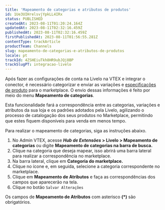 ```yaml
---
title: 'Mapeamento de categorias e atributos de produtos'
id: 1Ue3UIHrelsvjYpkLL4IRx
status: PUBLISHED
createdAt: 2023-08-11T01:20:24.164Z
updatedAt: 2023-08-11T02:32:16.459Z
publishedAt: 2023-08-11T02:32:16.459Z
firstPublishedAt: 2023-08-11T01:56:55.281Z
contentType: trackArticle
productTeam: Channels
slug: mapeamento-de-categorias-e-atributos-de-produtos
locale: pt
trackId: 4ZSHEiuTkh8HR9ubJQj8BP
trackSlugPT: integracao-livelo
---
```


Após fazer as conﬁgurações de conta na Livelo na VTEX e integrar o conector, é necessário categorizar e enviar as variações e [especiﬁcações de produto](https://help.vtex.com/pt/tracks/catalogo-101--5AF0XfnjfWeopIFBgs3LIQ/2NQoBv8m4Yz3oQaLgDRagP) para o marketplace. O envio dessas informações é feito por meio do menu **Mapeamento de categorias**.  

Esta funcionalidade fará a correspondência entre as categorias, variações e atributos da sua loja e os padrões adotados pela Livelo, agilizando o processo de catalogação dos seus produtos no Marketplace, permitindo que estes ﬁquem disponíveis para venda em menos tempo.  

Para realizar o mapeamento de categorias, siga as instruções abaixo.  

1. No Admin VTEX, acesse ***Hub de Extensões* > Livelo > Mapeamento de categorias** ou digite **Mapeamento de categorias na barra de busca.**  
2. Clique na categoria que deseja mapear, isso abrirá uma barra lateral para realizar a correspondência no marketplace.  
3. Na barra lateral, clique em **Categoria do marketplace.**  
4. Clique no ícone  <i class="fas fa-angle-down"></i>  e, em seguida, selecione a categoria correspondente no marketplace.  
5. Clique em **Mapeamento de Atributos** e faça as correspondências dos campos que aparecerão na tela.  
6. Clique no botão `Salvar Alterações` 

<div class="alert alert-info">
  Os campos de <b>Mapeamento de Atributos</b> com asterisco <b>(*)</b> são obrigatórios.  
</div>
